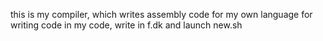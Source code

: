 this is my compiler, which writes assembly code for my own language
for writing code in my code, write in f.dk and launch new.sh